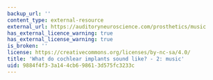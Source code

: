 ```yaml
---
backup_url: ''
content_type: external-resource
external_url: https://auditoryneuroscience.com/prosthetics/music
has_external_licence_warning: true
has_external_license_warning: true
is_broken: ''
license: https://creativecommons.org/licenses/by-nc-sa/4.0/
title: 'What do cochlear implants sound like? - 2: music'
uid: 9884f4f3-3a14-4cb6-9861-3d575fc3233c
---
```

